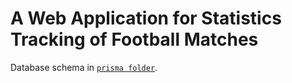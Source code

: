 # A Web Application for Statistics Tracking of Football Matches

Database schema in [`prisma folder`](./prisma/).
